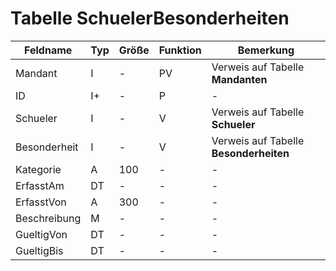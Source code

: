 # Tabelle SchuelerBesonderheiten

Feldname     | Typ | Größe | Funktion | Bemerkung
------------ | --- | ----- | -------- | ---------
Mandant      | I   | -     | PV       | Verweis auf Tabelle **Mandanten**
ID           | I+  | -     | P        | -
Schueler     | I   | -     | V        | Verweis auf Tabelle **Schueler**
Besonderheit | I   | -     | V        | Verweis auf Tabelle **Besonderheiten**
Kategorie    | A   | 100   | -        | -
ErfasstAm    | DT  | -     | -        | -
ErfasstVon   | A   | 300   | -        | -
Beschreibung | M   | -     | -        | -
GueltigVon   | DT  | -     | -        | -
GueltigBis   | DT  | -     | -        | -

